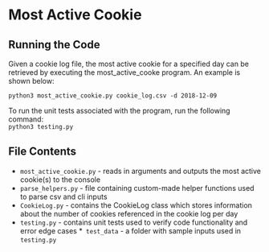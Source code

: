 # Most Active Cookie

## Running the Code
Given a cookie log file, the most active cookie for a specified day can be retrieved by executing the most_active_cooke program. An example is shown below: <br>

`python3 most_active_cookie.py cookie_log.csv -d 2018-12-09`

To run the unit tests associated with the program, run the following command: <br>
`python3 testing.py`

## File Contents
* `most_active_cookie.py` - reads in arguments and outputs the most active cookie(s) to the console
* `parse_helpers.py` - file containing custom-made helper functions used to parse csv and cli inputs
* `CookieLog.py` - contains the CookieLog class which stores information about the number of cookies referenced in the cookie log per day
* `testing.py` - contains unit tests used to verify code functionality and error edge cases
*` test_data` - a folder with sample inputs used in `testing.py`